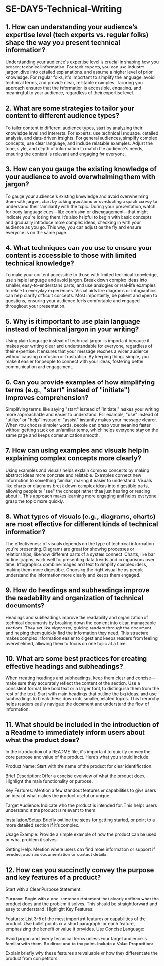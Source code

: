 # SE-DAY5-Technical-Writing
## 1. How can understanding your audience’s expertise level (tech experts vs. regular folks) shape the way you present technical information?
Understanding your audience's expertise level is crucial in shaping how you present technical information. For tech experts, you can use industry jargon, dive into detailed explanations, and assume a higher level of prior knowledge. For regular folks, it's important to simplify the language, avoid technical terms, and provide clear, relatable examples. Tailoring your approach ensures that the information is accessible, engaging, and meaningful to your audience, regardless of their expertise level.

## 2. What are some strategies to tailor your content to different audience types?
To tailor content to different audience types, start by analyzing their knowledge level and interests. For experts, use technical language, detailed analysis, and data-driven insights. For general audiences, simplify complex concepts, use clear language, and include relatable examples. Adjust the tone, style, and depth of information to match the audience's needs, ensuring the content is relevant and engaging for everyone.

## 3. How can you gauge the existing knowledge of your audience to avoid overwhelming them with jargon?
To gauge your audience's existing knowledge and avoid overwhelming them with jargon, start by asking questions or conducting a quick survey to understand their familiarity with the topic. During your presentation, watch for body language cues—like confusion or disengagement—that might indicate you're losing them. It’s also helpful to begin with basic concepts and gradually introduce more complex ideas, checking in with your audience as you go. This way, you can adjust on the fly and ensure everyone is on the same page.

## 4. What techniques can you use to ensure your content is accessible to those with limited technical knowledge?
To make your content accessible to those with limited technical knowledge, use simple language and avoid jargon. Break down complex ideas into smaller, easy-to-understand parts, and use analogies or real-life examples to relate to everyday experiences. Visual aids like diagrams or infographics can help clarify difficult concepts. Most importantly, be patient and open to questions, ensuring your audience feels comfortable and engaged throughout your presentation.

## 5. Why is it important to use plain language instead of technical jargon in your writing?
Using plain language instead of technical jargon is important because it makes your writing clear and understandable for everyone, regardless of their expertise. It ensures that your message reaches a wider audience without causing confusion or frustration. By keeping things simple, you make it easier for people to connect with your ideas, fostering better communication and engagement.

## 6. Can you provide examples of how simplifying terms (e.g., "start" instead of "initiate") improves comprehension?
Simplifying terms, like saying "start" instead of "initiate," makes your writing more approachable and easier to understand. For example, "use" instead of "utilize" or "help" instead of "assist" instantly makes your message clearer. When you choose simpler words, people can grasp your meaning faster without getting stuck on unfamiliar terms, which helps everyone stay on the same page and keeps communication smooth.

## 7. How can using examples and visuals help in explaining complex concepts more clearly?
Using examples and visuals helps explain complex concepts by making abstract ideas more concrete and relatable. Examples connect new information to something familiar, making it easier to understand. Visuals like charts or diagrams break down complex ideas into digestible parts, allowing people to "see" the concept rather than just hearing or reading about it. This approach makes learning more engaging and helps everyone grasp the topic more quickly.

## 8. What types of visuals (e.g., diagrams, charts) are most effective for different kinds of technical information?
The effectiveness of visuals depends on the type of technical information you're presenting. Diagrams are great for showing processes or relationships, like how different parts of a system connect. Charts, like bar or line graphs, work well for presenting data trends and comparisons over time. Infographics combine images and text to simplify complex ideas, making them more digestible. Choosing the right visual helps people understand the information more clearly and keeps them engaged.

## 9. How do headings and subheadings improve the readability and organization of technical documents?
Headings and subheadings improve the readability and organization of technical documents by breaking down the content into clear, manageable sections. They act like signposts, guiding readers through the document and helping them quickly find the information they need. This structure makes complex information easier to digest and keeps readers from feeling overwhelmed, allowing them to focus on one topic at a time.

## 10. What are some best practices for creating effective headings and subheadings?
When creating headings and subheadings, keep them clear and concise—make sure they accurately reflect the content of the section. Use a consistent format, like bold text or a larger font, to distinguish them from the rest of the text. Start with main headings that outline the big ideas, and use subheadings to break these down into smaller, related topics. This hierarchy helps readers easily navigate the document and understand the flow of information.

## 11. What should be included in the introduction of a Readme to immediately inform users about what the product does?
In the introduction of a README file, it's important to quickly convey the core purpose and value of the product. Here’s what you should include:

Product Name: Start with the name of the product for clear identification.

Brief Description: Offer a concise overview of what the product does. Highlight the main functionality or purpose.

Key Features: Mention a few standout features or capabilities to give users an idea of what makes the product useful or unique.

Target Audience: Indicate who the product is intended for. This helps users understand if the product is relevant to them.

Installation/Setup: Briefly outline the steps for getting started, or point to a more detailed section if it’s complex.

Usage Example: Provide a simple example of how the product can be used or what problem it solves.

Getting Help: Mention where users can find more information or support if needed, such as documentation or contact details.

## 12. How can you succinctly convey the purpose and key features of a product?
Start with a Clear Purpose Statement:

Purpose: Begin with a one-sentence statement that clearly defines what the product does and the problem it solves. This should be straightforward and easy to understand.
Highlight Key Features:

Features: List 3-5 of the most important features or capabilities of the product. Use bullet points or a short paragraph for each feature, emphasizing the benefit or value it provides.
Use Concise Language:

Avoid jargon and overly technical terms unless your target audience is familiar with them. Be direct and to the point.
Include a Value Proposition:

Explain briefly why these features are valuable or how they differentiate the product from competitors.
